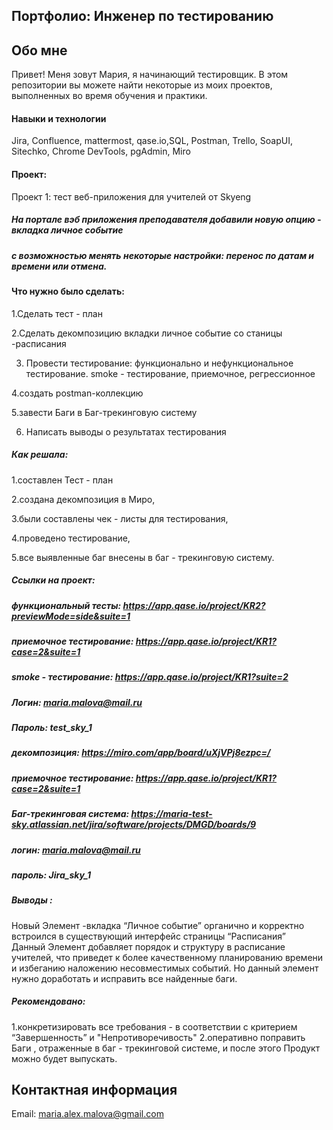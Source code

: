 ## Портфолио: Инженер по тестированию

## Обо мне
Привет! Меня зовут Мария, я начинающий тестировщик.
В этом репозитории вы можете найти некоторые из моих проектов, выполненных во время обучения и практики.

#### Навыки и технологии
Jira, Confluence, mattermost, qase.io,SQL, Postman, Trello,
SoapUI, Sitechko, Chrome DevTools, pgAdmin, Miro

#### Проект:
Проект 1: тест веб-приложения для учителей от Skyeng

 ##### На портале вэб приложения преподавателя добавили новую опцию  - вкладка личное событие 
 ##### с возможностью менять некоторые настройки: перенос по датам и времени или отмена.
    
#### Что нужно было сделать: 

1.Cделать тест - план

2.Cделать декомпозицию вкладки личное событие со станицы -расписания

3. Провести тестирование:
функционально и нефункциональное тестирование.
smoke - тестирование, приемочное, регрессионное

4.создать postman-коллекцию

5.завести Баги в Баг-трекинговую систему

6. Написать выводы о результатах тестирования
 
##### Как решала:

1.составлен Тест - план

2.создана декомпозиция в Миро, 

3.были составлены чек - листы для тестирования, 

4.проведено тестирование, 

5.все выявленные баг внесены в баг - трекинговую систему.

##### Ссылки на проект:
##### функциональный тесты: https://app.qase.io/project/KR2?previewMode=side&suite=1
##### приемочное тестирование: https://app.qase.io/project/KR1?case=2&suite=1
##### smoke - тестирование: https://app.qase.io/project/KR1?suite=2
##### Логин: maria.malova@mail.ru
##### Пароль: test_sky_1

##### декомпозиция: https://miro.com/app/board/uXjVPj8ezpc=/

##### приемочное тестирование: https://app.qase.io/project/KR1?case=2&suite=1

##### Баг-трекинговая система: https://maria-test-sky.atlassian.net/jira/software/projects/DMGD/boards/9
##### логин: maria.malova@mail.ru
##### пароль: Jira_sky_1

##### Выводы :
Новый Элемент -вкладка “Личное событие” органично и корректно встроился в существующий интерфейс страницы “Расписания”   
Данный Элемент добавляет порядок и структуру в расписание учителей,
что приведет к более качественному планированию времени и избеганию наложению несовместимых событий.
Но данный элемент нужно доработать и исправить все найденные баги.

##### Рекомендовано:
1.конкретизировать все требования - в соответствии с  критерием  “Завершенность” и "Непротиворечивость"
2.оперативно поправить Баги , отраженные в баг - трекинговой системе, и после этого 
Продукт можно будет выпускать.

## Контактная информация
Email: maria.alex.malova@gmail.com
